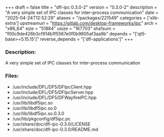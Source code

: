 +++
draft = false
title = "dfl-ipc 0.3.0-2"
version = "0.3.0-2"
description = "A very simple set of IPC classes for inter-process communication"
date = "2025-04-24T12:52:29"
aliases = "/packages/221549"
categories = ['xlib-extra']
upstreamurl = "https://gitlab.com/desktop-frameworks/ipc"
arch = "x86_64"
size = "51884"
usize = "167703"
sha1sum = "f00c9de426b3cf914b1f5567e0f0b9805af3aa9b"
depends = "['qt5-base>=5.15.15']"
reverse_depends = "['dfl-applications']"
+++
### Description: 
A very simple set of IPC classes for inter-process communication

### Files: 
* /usr/include/DFL/DF5/DFIpcClient.hpp
* /usr/include/DFL/DF5/DFIpcServer.hpp
* /usr/include/DFL/DF5/DFWayfireIPC.hpp
* /usr/lib/libdf5ipc.so
* /usr/lib/libdf5ipc.so.0
* /usr/lib/libdf5ipc.so.0.3.0
* /usr/lib/pkgconfig/df5ipc.pc
* /usr/share/doc/dfl-ipc-0.3.0/LICENSE
* /usr/share/doc/dfl-ipc-0.3.0/README.md
